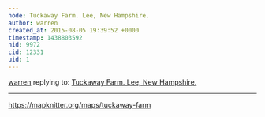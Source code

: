 ```yaml
---
node: Tuckaway Farm. Lee, New Hampshire.
author: warren
created_at: 2015-08-05 19:39:52 +0000
timestamp: 1438803592
nid: 9972
cid: 12331
uid: 1
---
```




[warren](../profile/warren) replying to: [Tuckaway Farm. Lee, New Hampshire.](../map/tuckaway-farm/01-24-2014)

----
https://mapknitter.org/maps/tuckaway-farm